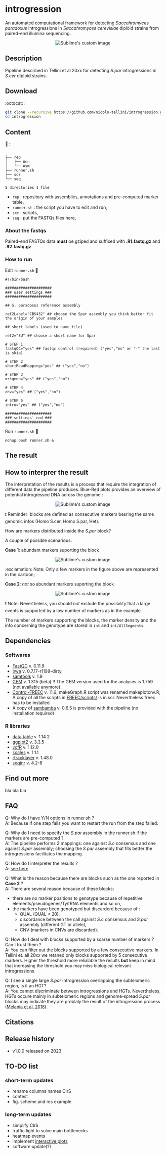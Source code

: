 # introgression

An automated computational framework for detecting *Saccahromyces paradoxus* introgressions in *Saccahromyces cerevisiae* diploid strains from paired-end illumina sequencing.

<p align="center">
  <img src="https://github.com/nicolo-tellini/introspect/blob/loaded/logo2.png" alt="Sublime's custom image"/>
</p>

## Description

Pipeline described in Tellini et al 20xx for detecting *S.par* introgressions in *S.cer* diploid strains.

## Download
 
:octocat: :
  
```sh
git clone --recursive https://github.com/nicolo-tellini/introgression.git
cd introgression
```

## Content

:open_file_folder: :

```{bash}
.
├── rep
│   ├── Ann
│   └── Asm
├── runner.sh
├── scr
└── seq

5 directories 1 file
```

- ```rep``` : repository with assemblies, annotations and pre-computed marker table,</br>
- ```runner.sh``` : the script you have to edit and run,</br>
- ```scr``` : scripts,</br>
- ```seq``` : put the FASTQs files here,</br>

### About the fastqs 

Paired-end FASTQs data **must** be gziped and suffixed with **.R1.fastq.gz** and **.R2.fastq.gz**.

### How to run

Edit ```runner.sh``` :page_with_curl: 

```{bash}
#!/bin/bash

#####################
### user settings ###
#####################

## S. paradoxus reference assembly

ref2Label="CBS432" ## choose the Spar assembly you think better fit the origin of your samples

## short labels (used to name file)

ref2="EU" ## choose a short name for Spar

# STEP 1
fastqQC="yes" ## fastqc control (required) ("yes","no" or "-" the last is skip)

# STEP 2
shortReadMapping="yes" ## ("yes","no")

# STEP 3
mrkgeno="yes" ## ("yes","no")

# STEP 4
cnv="yes" ## ("yes","no")

# STEP 5
intro="yes" ## ("yes","no")

#####################
### settings' end ###
#####################
```

Run ```runner.sh``` :runner: 

```{bash}
nohup bash runner.sh &
```
## The result



## How to interprer the result

The interpretation of the results is a process that require the integration of different data the pipeline produces.
Blue-Red plots provides an overview of potential introgressed DNA across the genome :

<p align="center">
  <img src="https://github.com/nicolo-tellini/introspect/blob/loaded/res1.png" alt="Sublime's custom image"/>
</p>

:exclamation: Reminder: blocks are defined as consecutive markers besring the same genomic infos (Homo S.cer, Homo S.par, Het).

How are markers distributed inside the *S.par* block?

A couple of possible scenarious: 

**Case 1**: abundant markers suporting the block
<p align="center">
  <img src="https://github.com/nicolo-tellini/introspect/blob/loaded/res2.png" alt="Sublime's custom image"/>
</p>
:exclamation: Note: Only a few markers in the figure above are represented in the cartoon; 

**Case 2**: *not* so abundant markers suporting the block
<p align="center">
  <img src="https://github.com/nicolo-tellini/introspect/blob/loaded/res3.png" alt="Sublime's custom image"/>
</p>

:exclamation: Note: Nevertheless, you should *not* exclude the possibility that a large events is supported by a low number of markers as in the example. 

The number of markers supporting the blocks, the marker density and the info concerning the genotype are stored in ```int``` and ```int/AllSegments```. 

## Dependencies

### Softwares

* [FastQC](https://github.com/s-andrews/FastQC/releases/tag/v0.11.9) v. 0.11.9
* [bwa](https://github.com/lh3/bwa/releases/tag/v0.7.17) v. 0.7.17-r1198-dirty
* [samtools](https://github.com/samtools/samtools/releases/tag/1.9) v. 1.9
* [GEM](https://sourceforge.net/projects/gemlibrary/files/gem-library/Binary%20pre-release%203/) v. 1.315 (beta)
!! The GEM version used for the analyses is 1.759 (not available anymore). 
* [Control-FREEC](https://github.com/BoevaLab/FREEC/releases/tag/v11.6) v. 11.6; makeGraph.R script was renamed makeplotcnv.R; A copy of all the scripts in [FREEC/scripts/](https://github.com/BoevaLab/FREEC) is in scr. Nevertheless freec has to be installed
* A copy of [sambamba](https://github.com/biod/sambamba/releases/tag/v0.6.5) v. 0.6.5 is provided with the pipeline (no installation required)

### R libraries

* [data.table](https://rdocumentation.org/packages/data.table/versions/1.14.2) v. 1.14.2
* [ggplot2](https://github.com/tidyverse/ggplot2/releases/tag/v3.3.5) v. 3.3.5
* [vcfR](https://github.com/knausb/vcfR/releases/tag/v1.12.0) v. 1.12.0
* [scales](https://cran.r-project.org/src/contrib/Archive/scales/) v. 1.1.1
* [rtracklayer](http://www.bioconductor.org/packages/3.11/bioc/html/rtracklayer.html) v. 1.48.0
* [seqinr](https://cran.r-project.org/src/contrib/Archive/seqinr/) v. 4.2-8

## Find out more

bla bla bla

## FAQ

Q: Why do I have Y/N options in runner.sh ? </br>
A: Because if one step fails you want to restart the run from the step failed.

Q: Why do I need to specify the *S.par* assembly in the runner.sh if the markers are pre-computed ? </br>
A: The pipeline performs 2 mappings: one against *S.c* consensus and one against *S.par* assembly; choosing the *S.par* assembly that fits better the introgressions facilitates the mapping.   

Q: How do I interpreter the results ? </br>
A: [see here](https://github.com/nicolo-tellini/introspect/edit/loaded/README.md#how-to-interprer-the-result)

Q: What is the reason because there are blocks such as the one reported in **Case 2** ? </br>
A: There are several reason because of these blocks:
   - there are *no* marker positions to genotype because of repetitive elements/pseudogenes/Ty/tRNA elements and so on,
   - the markers have been genotyped but discarderd because of : 
      - QUAL (QUAL < 20),
      - discordance between the call against *S.c* consensus and *S.par* assembly (different GT or allele),
      - CNV (markers in CNVs are discarded).

Q: How do I deal with blocks supported by a scarse number of markers ? Can I trust them ? </br>
A: You can filter out the blocks supported by a few consecutive markers. In Tellini et. all 20xx we retaned only blocks supported by 5 consecutive markers. Higher the threshold more relialable the results **but** keep in mind that increasing the threshold you may miss biological relevant introgressions. 

Q: I see a single large *S.par* introgression overlapping the subtelomeric region, is it an HGT? </br>
A: You cannot discriminate between introgressions and HGTs. Nevertheless, HGTs occure mainly in subtelomeric regions and genome-spread *S.par* blocks may indicate they are problaly the result of the introgression process ([Melania et al. 2018](https://www.nature.com/articles/s41586-020-2889-1)).


## Citations

## Release history

* v1.0.0 released on 2023

## TO-DO list

### short-term updates
- rename columns names ClrS
- contest
- fig. scheme and res example

### long-term updates
- simplify ClrS
- traffic light to solve main bottlenecks 
- heatmap events
- implement [interactive plots](https://nbviewer.org/github/nicolo-tellini/introspect/blob/loaded/introgression-interactive.html)
- software update(?)
